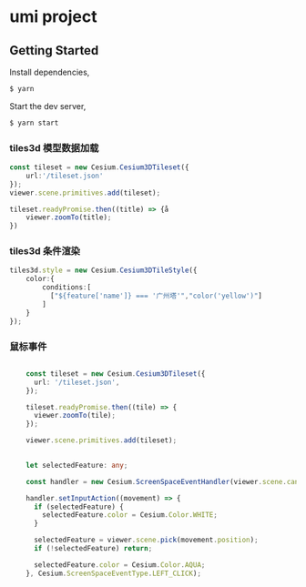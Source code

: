 # umi project

## Getting Started

Install dependencies,

```bash
$ yarn
```

Start the dev server,

```bash
$ yarn start
```

### tiles3d 模型数据加载
```ts
const tileset = new Cesium.Cesium3DTileset({
    url:'/tileset.json'
});
viewer.scene.primitives.add(tileset);

tileset.readyPromise.then((title) => {å
    viewer.zoomTo(title);
})
```
### tiles3d 条件渲染
```ts
tiles3d.style = new Cesium.Cesium3DTileStyle({
    color:{
        conditions:[
          ["${feature['name']} === '广州塔'","color('yellow')"]
        ]
    }
});

```
### 鼠标事件
```ts

    const tileset = new Cesium.Cesium3DTileset({
      url: '/tileset.json',
    });

    tileset.readyPromise.then((tile) => {
      viewer.zoomTo(tile);
    });

    viewer.scene.primitives.add(tileset);

   
    let selectedFeature: any;

    const handler = new Cesium.ScreenSpaceEventHandler(viewer.scene.canvas);

    handler.setInputAction((movement) => {
      if (selectedFeature) {
        selectedFeature.color = Cesium.Color.WHITE;
      }

      selectedFeature = viewer.scene.pick(movement.position);
      if (!selectedFeature) return;

      selectedFeature.color = Cesium.Color.AQUA;
    }, Cesium.ScreenSpaceEventType.LEFT_CLICK);
```
